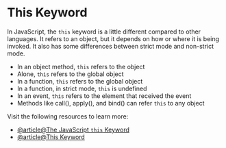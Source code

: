 # This Keyword

In JavaScript, the `this` keyword is a little different compared to other languages. It refers to an object, but it depends on how or where it is being invoked. It also has some differences between strict mode and non-strict mode.

- In an object method, `this` refers to the object
- Alone, `this` refers to the global object
- In a function, `this` refers to the global object
- In a function, in strict mode, `this` is undefined
- In an event, `this` refers to the element that received the event
- Methods like call(), apply(), and bind() can refer `this` to any object

Visit the following resources to learn more:

- [@article@The JavaScript `this` Keyword](https://www.w3schools.com/js/js_this.asp)
- [@article@This Keyword](https://developer.mozilla.org/en-US/docs/Web/JavaScript/Reference/Operators/this)
